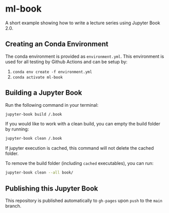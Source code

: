 # ml-book

A short example showing how to write a lecture series using Jupyter Book 2.0.

## Creating an Conda Environment

The conda environment is provided as `environment.yml`. This environment is used for all testing by Github Actions and can be setup by:

1. `conda env create -f environment.yml`
2. `conda activate ml-book`

## Building a Jupyter Book

Run the following command in your terminal:

```bash
jupyter-book build /.book
```

If you would like to work with a clean build, you can empty the build folder by running:

```bash
jupyter-book clean /.book
```

If jupyter execution is cached, this command will not delete the cached folder.

To remove the build folder (including `cached` executables), you can run:

```bash
jupyter-book clean --all book/
```

## Publishing this Jupyter Book

This repository is published automatically to `gh-pages` upon `push` to the `main` branch.
